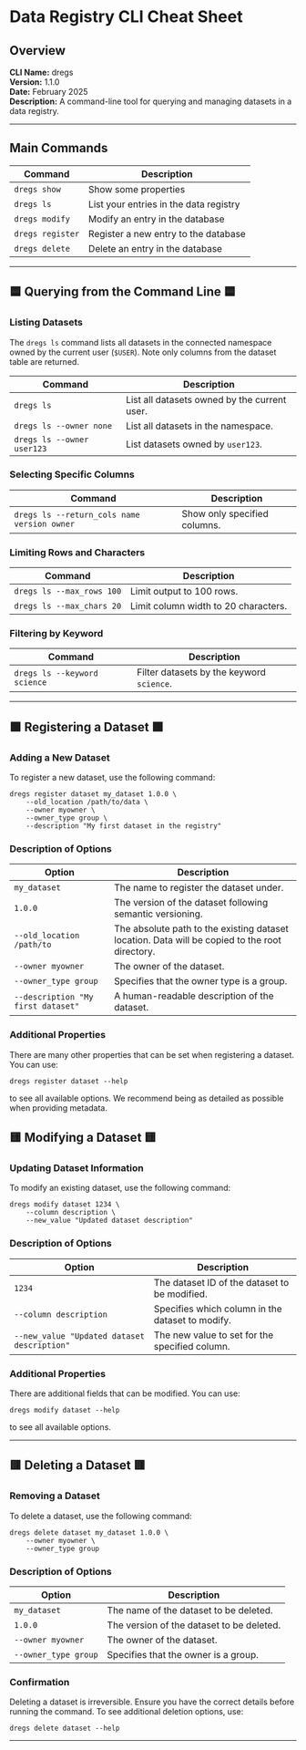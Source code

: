 # Data Registry CLI Cheat Sheet

## Overview

**CLI Name:** dregs\
**Version:** 1.1.0\
**Date:** February 2025\
**Description:** A command-line tool for querying and managing datasets in a data registry.

---

## Main Commands

| Command          | Description                            |
| ---------------- | -------------------------------------- |
| `dregs show`     | Show some properties                   |
| `dregs ls`       | List your entries in the data registry |
| `dregs modify`   | Modify an entry in the database        |
| `dregs register` | Register a new entry to the database   |
| `dregs delete`   | Delete an entry in the database        |

---

## 🟦 Querying from the Command Line 🟦

### Listing Datasets

The `dregs ls` command lists all datasets in the connected namespace owned by the current user (`$USER`). Note only columns from the dataset table are returned.

| Command                    | Description                                  |
| -------------------------- | -------------------------------------------- |
| `dregs ls`                 | List all datasets owned by the current user. |
| `dregs ls --owner none`    | List all datasets in the namespace.          |
| `dregs ls --owner user123` | List datasets owned by `user123`.            |

### Selecting Specific Columns

| Command                                     | Description                  |
| ------------------------------------------- | ---------------------------- |
| `dregs ls --return_cols name version owner` | Show only specified columns. |

### Limiting Rows and Characters

| Command                   | Description                          |
| ------------------------- | ------------------------------------ |
| `dregs ls --max_rows 100` | Limit output to 100 rows.            |
| `dregs ls --max_chars 20` | Limit column width to 20 characters. |

### Filtering by Keyword

| Command                      | Description                               |
| ---------------------------- | ----------------------------------------- |
| `dregs ls --keyword science` | Filter datasets by the keyword `science`. |

---

## 🟩 Registering a Dataset 🟩

### Adding a New Dataset

To register a new dataset, use the following command:

```
dregs register dataset my_dataset 1.0.0 \
    --old_location /path/to/data \
    --owner myowner \
    --owner_type group \
    --description "My first dataset in the registry"
```

### Description of Options

| Option                              | Description                                                                 |
|-------------------------------------|-----------------------------------------------------------------------------|
| `my_dataset`                        | The name to register the dataset under.                                    |
| `1.0.0`                             | The version of the dataset following semantic versioning.                  |
| `--old_location /path/to`           | The absolute path to the existing dataset location. Data will be copied to the root directory. |
| `--owner myowner`                   | The owner of the dataset.                                                  |
| `--owner_type group`                | Specifies that the owner type is a group.                                  |
| `--description "My first dataset"`  | A human-readable description of the dataset.                               |

### Additional Properties

There are many other properties that can be set when registering a dataset. You can use:

```
dregs register dataset --help
```

to see all available options. We recommend being as detailed as possible when providing metadata.

## 🟨 Modifying a Dataset 🟨

### Updating Dataset Information

To modify an existing dataset, use the following command:

```
dregs modify dataset 1234 \
    --column description \
    --new_value "Updated dataset description"
```

### Description of Options

| Option                                      | Description                                      |
| ------------------------------------------- | ------------------------------------------------ |
| `1234`                                      | The dataset ID of the dataset to be modified.    |
| `--column description`                      | Specifies which column in the dataset to modify. |
| `--new_value "Updated dataset description"` | The new value to set for the specified column.   |

### Additional Properties

There are additional fields that can be modified. You can use:

```
dregs modify dataset --help
```

to see all available options.

---

## 🟥 Deleting a Dataset 🟥

### Removing a Dataset

To delete a dataset, use the following command:

```
dregs delete dataset my_dataset 1.0.0 \
    --owner myowner \
    --owner_type group
```

### Description of Options

| Option               | Description                               |
| -------------------- | ----------------------------------------- |
| `my_dataset`         | The name of the dataset to be deleted.    |
| `1.0.0`              | The version of the dataset to be deleted. |
| `--owner myowner`    | The owner of the dataset.                 |
| `--owner_type group` | Specifies that the owner is a group.      |

### Confirmation

Deleting a dataset is irreversible. Ensure you have the correct details before running the command.
To see additional deletion options, use:

```
dregs delete dataset --help
```

---


